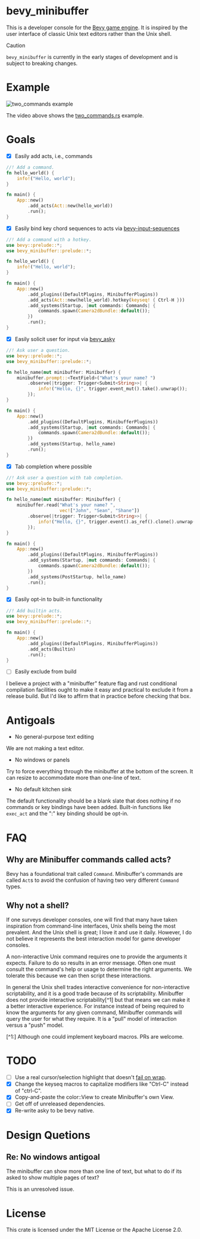 # bevy_minibuffer

This is a developer console for the [Bevy game engine](https://bevyengine.org).
It is inspired by the user interface of classic Unix text editors rather than
the Unix shell.

> [!CAUTION]
> `bevy_minibuffer` is currently in the early stages of development and is subject to breaking changes.

# Example
![two_commands example](https://github.com/shanecelis/bevy_minibuffer/assets/54390/e90c4ef9-664c-47af-8ff5-a83214237341)

The video above shows the [two_commands.rs](examples/two_commands.rs) example.

# Goals

- [x] Easily add acts, i.e., commands

```rust ignore 
//! Add a command.
fn hello_world() {
    info!("Hello, world");
}

fn main() {
    App::new()
        .add_acts(Act::new(hello_world))
        .run();
}
```

- [x] Easily bind key chord sequences to acts via [bevy-input-sequences](https://github.com/not-elm/bevy-input-sequence)

```rust no_run
//! Add a command with a hotkey.
use bevy::prelude::*;
use bevy_minibuffer::prelude::*;

fn hello_world() {
    info!("Hello, world");
}

fn main() {
    App::new()
        .add_plugins((DefaultPlugins, MinibufferPlugins))
        .add_acts(Act::new(hello_world).hotkey(keyseq! { Ctrl-H }))
        .add_systems(Startup, |mut commands: Commands| {
            commands.spawn(Camera2dBundle::default());
        })
        .run();
}
```

- [x] Easily solicit user for input via [bevy_asky](https://github.com/shanecelis/bevy_asky)

```rust no_run
//! Ask user a question.
use bevy::prelude::*;
use bevy_minibuffer::prelude::*;

fn hello_name(mut minibuffer: Minibuffer) {
    minibuffer.prompt::<TextField>("What's your name? ")
        .observe(|trigger: Trigger<Submit<String>>| {
            info!("Hello, {}", trigger.event_mut().take().unwrap());
        });
}

fn main() {
    App::new()
        .add_plugins((DefaultPlugins, MinibufferPlugins))
        .add_systems(Startup, |mut commands: Commands| {
            commands.spawn(Camera2dBundle::default());
        })
        .add_systems(Startup, hello_name)
        .run();
}
```
- [x] Tab completion where possible
``` rust no_run
//! Ask user a question with tab completion.
use bevy::prelude::*;
use bevy_minibuffer::prelude::*;

fn hello_name(mut minibuffer: Minibuffer) {
    minibuffer.read("What's your name? ",
                    vec!["John", "Sean", "Shane"])
        .observe(|trigger: Trigger<Submit<String>>| {
            info!("Hello, {}", trigger.event().as_ref().clone().unwrap());
        });
}

fn main() {
    App::new()
        .add_plugins((DefaultPlugins, MinibufferPlugins))
        .add_systems(Startup, |mut commands: Commands| {
            commands.spawn(Camera2dBundle::default());
        })
        .add_systems(PostStartup, hello_name)
        .run();
}
```

- [x] Easily opt-in to built-in functionality
``` rust no_run
//! Add builtin acts.
use bevy::prelude::*;
use bevy_minibuffer::prelude::*;

fn main() {
    App::new()
        .add_plugins((DefaultPlugins, MinibufferPlugins))
        .add_acts(Builtin)
        .run();
}
```
- [ ] Easily exclude from build

I believe a project with a "minibuffer" feature flag and rust conditional
compilation facilities ought to make it easy and practical to exclude it from a
release build. But I'd like to affirm that in practice before checking that box.

# Antigoals

- No general-purpose text editing

We are not making a text editor.

- No windows or panels

Try to force everything through the minibuffer at the bottom of the screen. It
can resize to accommodate more than one-line of text.

- No default kitchen sink

The default functionality should be a blank slate that does nothing if no
commands or key bindings have been added. Built-in functions like `exec_act` and
the ":" key binding should be opt-in.

# FAQ

## Why are Minibuffer commands called acts?

Bevy has a foundational trait called `Command`. Minibuffer's commands are called
`Act`s to avoid the confusion of having two very different `Command` types.

## Why not a shell?

If one surveys developer consoles, one will find that many have taken
inspiration from command-line interfaces, Unix shells being the most prevalent.
And the Unix shell is great; I love it and use it daily. However, I do not
believe it represents the best interaction model for game developer consoles.

A non-interactive Unix command requires one to provide the arguments it expects.
Failure to do so results in an error message. Often one must consult the
command's help or usage to determine the right arguments. We tolerate this
because we can then script these interactions.

In general the Unix shell trades interactive convenience for non-interactive
scriptability, and it is a good trade because of its scriptability. Minibuffer
does not provide interactive scriptability[^1] but that means we can make it a
better interactive experience. For instance instead of being required to know
the arguments for any given command, Minibuffer commands will query the user for
what they require. It is a "pull" model of interaction versus a "push" model.

[^1:] Although one could implement keyboard macros. PRs are welcome.

# TODO
- [ ] Use a real cursor/selection highlight that doesn't [fail on wrap](https://discord.com/channels/691052431525675048/1305257817057398825/1305257817057398825).
- [x] Change the keyseq macros to capitalize modifiers like "Ctrl-C" instead of "ctrl-C".
- [x] Copy-and-paste the color::View to create Minibuffer's own View.
- [ ] Get off of unreleased dependencies.
- [x] Re-write asky to be bevy native.

# Design Quetions
## Re: No windows antigoal
The minibuffer can show more than one line of text, but what to do if its asked
to show multiple pages of text?

This is an unresolved issue.

# License

This crate is licensed under the MIT License or the Apache License 2.0.
